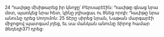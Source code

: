 24 Դաւիթը մխիթարեց իր կնոջը՝ Բերսաբէէին: Դաւիթը գնաց նրա մօտ, պառկեց նրա հետ, կինը յղիացաւ ու ծնեց որդի: Դաւիթը նրա անունը դրեց Սողոմոն: 25 Տէրը սիրեց նրան, Նաթան մարգարէի միջոցով պատգամ յղեց, եւ սա մանկան անունը Տիրոջ համար Յեդեդի371 դրեց:
